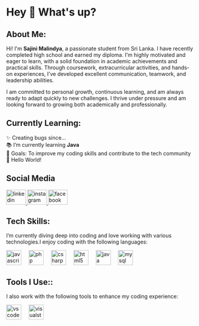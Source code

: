 # Hey 👋 What's up?

## About Me:
Hi! I'm **Sajini Malindya**, a passionate student from Sri Lanka. I have recently completed high school and earned my diploma. I'm highly motivated and eager to learn, with a solid foundation in academic achievements and practical skills. Through coursework, extracurricular activities, and hands-on experiences, I’ve developed excellent communication, teamwork, and leadership abilities.

I am committed to personal growth, continuous learning, and am always ready to adapt quickly to new challenges. I thrive under pressure and am looking forward to growing both academically and professionally.

## Currently Learning:
✨ Creating bugs since...<br> 
📚 I’m currently learning **Java**<br> 
🎯 Goals: To improve my coding skills and contribute to the tech community<br> 
🎲 Hello World!


<h2>Social Media</h2>

<div align="left">
  <a href="https://www.linkedin.com/in/Sajini Premarathna" target="_blank">
    <img src="https://raw.githubusercontent.com/maurodesouza/profile-readme-generator/master/src/assets/icons/social/linkedin/default.svg" width="52" height="40" alt="linkedin logo" />
  </a>
  <a href="https://www.instagram.com/zzz.saji.1" target="_blank">
    <img src="https://raw.githubusercontent.com/maurodesouza/profile-readme-generator/master/src/assets/icons/social/instagram/default.svg" width="52" height="40" alt="instagram logo" />
  </a>
  <a href="https://www.facebook.com/Sajini Malindya " target="_blank">
    <img src="https://raw.githubusercontent.com/maurodesouza/profile-readme-generator/master/src/assets/icons/social/facebook/default.svg" width="52" height="40" alt="facebook logo" />
  </a>
</div>

<h2>Tech Skills:</h2>
<p>I’m currently diving deep into coding and love working with various technologies.I enjoy coding with the following languages:</p

###

<div align="left">
  <img src="https://cdn.jsdelivr.net/gh/devicons/devicon/icons/javascript/javascript-original.svg" height="40" alt="javascript logo"  />
  <img width="12" />
  <img src="https://skillicons.dev/icons?i=php" height="40" alt="php logo"  />
  <img width="12" />
  <img src="https://skillicons.dev/icons?i=cs" height="40" alt="csharp logo"  />
  <img width="12" />
  <img src="https://skillicons.dev/icons?i=html" height="40" alt="html5 logo"  />
  <img width="12" />
  <img src="https://cdn.jsdelivr.net/gh/devicons/devicon/icons/java/java-original.svg" height="40" alt="java logo"  />
  <img width="12" />
  <img src="https://cdn.jsdelivr.net/gh/devicons/devicon/icons/mysql/mysql-original.svg" height="40" alt="mysql logo"  />
</div>
<h2>Tools I Use::</h2>
<p>I also work with the following tools to enhance my coding experience:</p

###

<div align="left">
  <img src="https://cdn.jsdelivr.net/gh/devicons/devicon/icons/vscode/vscode-original.svg" height="40" alt="vscode logo"  />
  <img width="12" />
  <img src="https://cdn.jsdelivr.net/gh/devicons/devicon/icons/visualstudio/visualstudio-plain.svg" height="40" alt="visualstudio logo"  />
</div>

###
